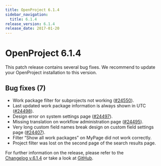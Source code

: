 ```yaml
---
title: OpenProject 6.1.4
sidebar_navigation:
  title: 6.1.4
release_version: 6.1.4
release_date: 2017-01-20
---
```



# OpenProject 6.1.4

This patch release contains several bug fixes. We recommend to update
your OpenProject installation to this
    version.

## Bug fixes (7)

  - Work package filter for subprojects not working
    ([#24550](https://community.openproject.org/wp/24550)).
  - Last updated work package information is always shown in UTC
    ([#24498](https://community.openproject.org/wp/24498)).
  - Design error on system settings page
    ([#24497](https://community.openproject.org/wp/24497)).
  - Missing translation on workflow administration page
    ([#24495](https://community.openproject.org/wp/24495)).
  - Very long custom field names break design on custom field settings
    page
    ([#24407](https://community.openproject.org/wp/24407)).
  - Filter “Show all work packages” on MyPage did not work
    correctly.
  - Project filter was lost on the second page of the search results page.

For further information on the release, please refer to the  
[Changelog v.6.1.4](https://community.openproject.org/versions/827)
or take a look at
[GitHub](https://github.com/opf/openproject/tree/v6.1.4).
